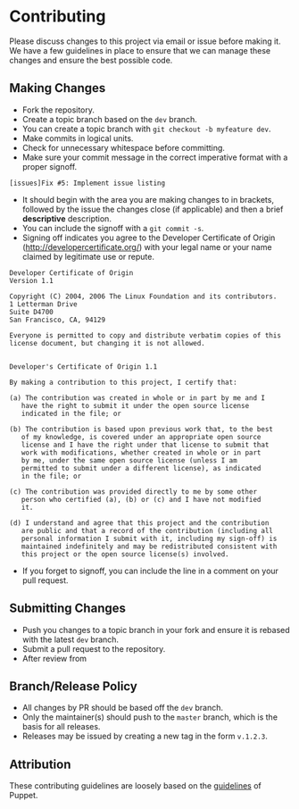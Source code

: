 # Contributing

Please discuss changes to this project via email or issue before making it. We have a few guidelines in place to ensure that we can manage these changes and ensure the best possible code.

## Making Changes

* Fork the repository.
* Create a topic branch based on the `dev` branch.
 * You can create a topic branch with `git checkout -b myfeature dev`.
* Make commits in logical units.
* Check for unnecessary whitespace before committing.
* Make sure your commit message in the correct imperative format with a proper signoff.

```
[issues]Fix #5: Implement issue listing

```
 * It should begin with the area you are making changes to in brackets, followed by the issue the changes close (if applicable) and then a brief **descriptive** description. 
 * You can include the signoff with a `git commit -s`.
 * Signing off indicates you agree to the Developer Certificate of Origin (<http://developercertificate.org/>) with your legal name or your name claimed by legitimate use or repute.
 ```
Developer Certificate of Origin
Version 1.1

Copyright (C) 2004, 2006 The Linux Foundation and its contributors.
1 Letterman Drive
Suite D4700
San Francisco, CA, 94129

Everyone is permitted to copy and distribute verbatim copies of this
license document, but changing it is not allowed.


Developer's Certificate of Origin 1.1

By making a contribution to this project, I certify that:

(a) The contribution was created in whole or in part by me and I
    have the right to submit it under the open source license
    indicated in the file; or

(b) The contribution is based upon previous work that, to the best
    of my knowledge, is covered under an appropriate open source
    license and I have the right under that license to submit that
    work with modifications, whether created in whole or in part
    by me, under the same open source license (unless I am
    permitted to submit under a different license), as indicated
    in the file; or

(c) The contribution was provided directly to me by some other
    person who certified (a), (b) or (c) and I have not modified
    it.

(d) I understand and agree that this project and the contribution
    are public and that a record of the contribution (including all
    personal information I submit with it, including my sign-off) is
    maintained indefinitely and may be redistributed consistent with
    this project or the open source license(s) involved.

 ```
 * If you forget to signoff, you can include the line in a comment on your pull request.

## Submitting Changes
* Push you changes to a topic branch in your fork and ensure it is rebased with the latest `dev` branch.
* Submit a pull request to the repository.
* After review from 



## Branch/Release Policy
* All changes by PR should be based off the `dev` branch.
* Only the maintainer(s) should push to the `master` branch, which is the basis for all releases.
* Releases may be issued by creating a new tag in the form `v.1.2.3`.

## Attribution
These contributing guidelines are loosely based on the [guidelines](https://github.com/puppetlabs/puppet/blob/master/CONTRIBUTING.md) of Puppet.


